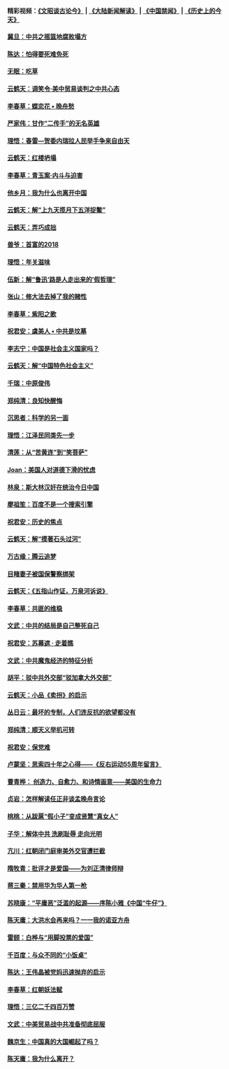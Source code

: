 #### 精彩视频：[《文昭谈古论今》](https://github.com/gfw-breaker/wenzhao) | [《大陆新闻解读》](https://github.com/gfw-breaker/ntdtv-comedy) | [《中国禁闻》](https://github.com/gfw-breaker/ntdtv-news) | [《历史上的今天》](https://github.com/gfw-breaker/today-in-history) 

#### [冀旦：中共之摇篮地腐败塌方](../pages/nsc993/n11009533.md?t=01301134) 

#### [陈达：怕得要死难免死](../pages/nsc993/n11009520.md?t=01301134) 

#### [无眠：吃草](../pages/nsc993/n11007940.md?t=01301134) 

#### [云鹤天：调笑令‧美中贸易谈判之中共心态](../pages/nsc993/n11007670.md?t=01301134) 

#### [李春草：蝶恋花  •  晚舟愁](../pages/nsc993/n11006605.md?t=01301134) 

#### [严家伟：甘作“二传手”的无名英雄](../pages/nsc993/n11005340.md?t=01301134) 

#### [理悟：春雷—贺委内瑞拉人民举手争来自由天](../pages/nsc993/n11005334.md?t=01301134) 

#### [云鹤天：红楼坍塌](../pages/nsc993/n11005318.md?t=01301134) 

#### [李春草：青玉案·内斗与迫害](../pages/nsc993/n11005306.md?t=01301134) 

#### [他乡月：我为什么也离开中国](../pages/nsc993/n11003553.md?t=01301134) 

#### [云鹤天：解“上九天揽月下五洋捉鳖”](../pages/nsc993/n11000750.md?t=01301134) 

#### [云鹤天：弄巧成拙](../pages/nsc993/n11000722.md?t=01301134) 

#### [兽爷：首富的2018](../pages/nsc993/n11000693.md?t=01301134) 

#### [理悟：年关滋味](../pages/nsc993/n10998847.md?t=01301134) 

#### [伍新：解“鲁迅‘路是人走出来的’假哲理”](../pages/nsc993/n10998777.md?t=01301134) 

#### [张山：修大法去掉了我的赌性](../pages/nsc993/n10997702.md?t=01301134) 

#### [李春草：紫阳之歌](../pages/nsc993/n10997679.md?t=01301134) 

#### [祝君安：虞美人 • 中共是坟墓](../pages/nsc993/n10996090.md?t=01301134) 

#### [李志宁：中国是社会主义国家吗？](../pages/nsc993/n10996097.md?t=01301134) 

#### [云鹤天：解“中国特色社会主义”](../pages/nsc993/n10996043.md?t=01301134) 

#### [千瑞：中原俊伟](../pages/nsc993/n10995401.md?t=01301134) 

#### [郑纯清：良知快醒悔](../pages/nsc993/n10995385.md?t=01301134) 

#### [沉思者：科学的另一面](../pages/nsc993/n10996074.md?t=01301134) 

#### [理悟：江泽民同类先一步](../pages/nsc993/n10995378.md?t=01301134) 

#### [清莲：从“苦黄连”到“笑菩萨”](../pages/nsc993/n10995466.md?t=01301134) 

#### [Joan：美国人对道德下滑的忧虑](../pages/nsc993/n10995424.md?t=01301134) 

#### [林泉：斯大林汉奸在统治今日中国](../pages/nsc993/n10995210.md?t=01301134) 

#### [廖祖笙：百度不是一个搜索引擎](../pages/nsc993/n10994961.md?t=01301134) 

#### [祝君安：历史的焦点](../pages/nsc993/n10994925.md?t=01301134) 

#### [云鹤天：解“摸著石头过河”](../pages/nsc993/n10993325.md?t=01301134) 

#### [万古缘：腾云追梦](../pages/nsc993/n10993120.md?t=01301134) 

#### [目睹妻子被国保警察绑架](../pages/nsc993/n10991525.md?t=01301134) 

#### [云鹤天：《五指山作证，万泉河诉说》](../pages/nsc993/n10991603.md?t=01301134) 

#### [李春草：共匪的维稳](../pages/nsc993/n10991348.md?t=01301134) 

#### [文武：中共的结局是自己整死自己](../pages/nsc993/n10989899.md?t=01301134) 

#### [祝君安：苏幕遮 · 走着瞧](../pages/nsc993/n10988901.md?t=01301134) 

#### [文武：中共魔鬼经济的特征分析](../pages/nsc993/n10987387.md?t=01301134) 

#### [胡平：驳中共外交部“驳加拿大外交部”](../pages/nsc993/n10987378.md?t=01301134) 

#### [云鹤天：小品《卖拐》的启示](../pages/nsc993/n10984392.md?t=01301134) 

#### [丛日云：最坏的专制，人们连反抗的欲望都没有](../pages/nsc993/n10984377.md?t=01301134) 

#### [郑纯清：顺天义举机可转](../pages/nsc993/n10984369.md?t=01301134) 

#### [祝君安：保党难](../pages/nsc993/n10984362.md?t=01301134) 

#### [卢蒙坚：思索四十年之心得——《反右运动55周年留言》](../pages/nsc993/n10984355.md?t=01301134) 

#### [曹青桦： 创造力、自愈力、和诗情画意——美国的生命力](../pages/nsc993/n10984216.md?t=01301134) 

#### [贞岩：怎样解读任正非谈孟晚舟言论](../pages/nsc993/n10984650.md?t=01301134) 

#### [桃桃：从跋扈“假小子”变成贤慧“真女人”](../pages/nsc993/n10984416.md?t=01301134) 

#### [子华：解体中共 洗刷耻辱 走向光明](../pages/nsc993/n10984019.md?t=01301134) 

#### [亢川：红朝闭门庭审美外交官遭拦截](../pages/nsc993/n10984050.md?t=01301134) 

#### [隋牧青：批评才是爱国——为刘正清律师辩](../pages/nsc993/n10983057.md?t=01301134) 

#### [蒋三秦：禁用华为华人第一枪](../pages/nsc993/n10982973.md?t=01301134) 

#### [苏晓康：“平庸恶”泛滥的起源——序陈小雅《中国“牛仔”》](../pages/nsc993/n10982008.md?t=01301134) 

#### [陈天庸：大洪水会再来吗？一一我的诺亚方舟](../pages/nsc993/n10981086.md?t=01301134) 

#### [雷颐：白桦与“用脚投票的爱国”](../pages/nsc993/n10981048.md?t=01301134) 

#### [千百度：与众不同的“小饭桌”](../pages/nsc993/n10978639.md?t=01301134) 

#### [陈达：王伟晶被党妈迅速抛弃的启示](../pages/nsc993/n10976450.md?t=01301134) 

#### [李春草：红朝妖法赋](../pages/nsc993/n10976387.md?t=01301134) 

#### [理悟：三亿二千四百万赞](../pages/nsc993/n10975966.md?t=01301134) 

#### [文武：中美贸易战中共准备彻底屈服](../pages/nsc993/n10974571.md?t=01301134) 

#### [魏京生：中国真的大国崛起了吗？](../pages/nsc993/n10974530.md?t=01301134) 

#### [陈天庸：我为什么离开？](../pages/nsc993/n10974493.md?t=01301134) 

